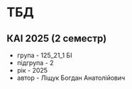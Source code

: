 # ТБД

## КАІ 2025 (2 семестр)

- група - 125_21_1 БІ
- підгрупа - 2
- рік - 2025
- автор - Ліщук Богдан Анатолійович
